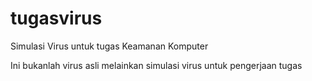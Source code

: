 # tugasvirus
Simulasi Virus untuk tugas Keamanan Komputer

Ini bukanlah virus asli melainkan simulasi virus untuk pengerjaan tugas
